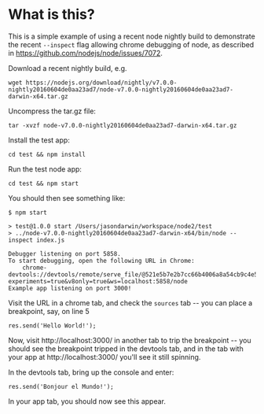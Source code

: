# What is this?

This is a simple example of using a recent node nightly build to demonstrate the
recent `--inspect` flag allowing chrome debugging of node, as described in
https://github.com/nodejs/node/issues/7072.

Download a recent nightly build, e.g.

    wget https://nodejs.org/download/nightly/v7.0.0-nightly20160604de0aa23ad7/node-v7.0.0-nightly20160604de0aa23ad7-darwin-x64.tar.gz

Uncompress the tar.gz file:

    tar -xvzf node-v7.0.0-nightly20160604de0aa23ad7-darwin-x64.tar.gz

Install the test app:

    cd test && npm install

Run the test node app:

    cd test && npm start

You should then see something like:

    $ npm start

    > test@1.0.0 start /Users/jasondarwin/workspace/node2/test
    > ../node-v7.0.0-nightly20160604de0aa23ad7-darwin-x64/bin/node --inspect index.js

    Debugger listening on port 5858.
    To start debugging, open the following URL in Chrome:
        chrome-devtools://devtools/remote/serve_file/@521e5b7e2b7cc66b4006a8a54cb9c4e57494a5ef/inspector.html?experiments=true&v8only=true&ws=localhost:5858/node
    Example app listening on port 3000!

Visit the URL in a chrome tab, and check the `sources` tab -- you can place a breakpoint, say, on line 5

    res.send('Hello World!');

Now, visit http://localhost:3000/ in another tab to trip the breakpoint -- you should see the breakpoint tripped
in the devtools tab, and in the tab with your app at http://localhost:3000/ you'll see it still spinning.

In the devtools tab, bring up the console and enter:

    res.send('Bonjour el Mundo!');

In your app tab, you should now see this appear.
